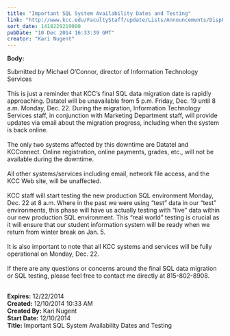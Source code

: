 ```yaml
---
title: "Important SQL System Availability Dates and Testing"
link: "http://www.kcc.edu/FacultyStaff/update/Lists/Announcements/DispForm.aspx?ID=1762"
sort_date: 1418229219000
pubDate: "10 Dec 2014 16:33:39 GMT"
creator: "Kari Nugent"
---
```


<div><b>Body:</b> <div class="ExternalClass933CCCD9352246C9BD5891D9864A9897"><p>​Submitted by Michael O’Connor, director of Information Technology Services<br /><br />This is just a reminder that KCC’s final SQL data migration date is rapidly approaching. Datatel will be unavailable from 5 p.m. Friday, Dec. 19 until 8 a.m. Monday, Dec. 22. During the migration, Information Technology Services staff, in conjunction with Marketing Department staff, will provide updates via email about the migration progress, including when the system is back online.<br /><br />The only two systems affected by this downtime are Datatel and KCConnect. Online registration, online payments, grades, etc., will not be available during the downtime.<br /><br />All other systems/services including email, network file access, and the KCC Web site, will be unaffected.<br /><br />KCC staff will start testing the new production SQL environment Monday, Dec. 22 at 8 a.m. Where in the past we were using “test” data in our “test” environments, this phase will have us actually testing with “live” data within our new production SQL environment. This “real world” testing is crucial as it will ensure that our student information system will be ready when we return from winter break on Jan. 5.<br /><br />It is also important to note that all KCC systems and services will be fully operational on Monday, Dec. 22.<br /><br />If there are any questions or concerns around the final SQL data migration or SQL testing, please feel free to contact me directly at 815-802-8908.<br /><br /></p></div></div>
<div><b>Expires:</b> 12/22/2014</div>
<div><b>Created:</b> 12/10/2014 10:33 AM</div>
<div><b>Created By:</b> Kari Nugent</div>
<div><b>Start Date:</b> 12/10/2014</div>
<div><b>Title:</b> Important SQL System Availability Dates and Testing</div>
